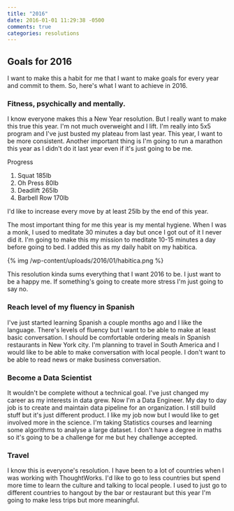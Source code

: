 ```yaml
---
title: "2016"
date: 2016-01-01 11:29:38 -0500
comments: true
categories: resolutions
---
```


## Goals for 2016

I want to make this a habit for me that I want to make goals for every year and commit to them. So, here's what I want to achieve in 2016. 

### Fitness, psychically and mentally. 

I know everyone makes this a New Year resolution. But I really want to make this true this year. I'm not much overweight and I lift. I'm really into 5x5 program and I've just busted my plateau from last year. This year, I want to be more consistent. Another important thing is I'm going to run a marathon this year as I didn't do it last year even if it's just going to be me. 

Progress
1. Squat 185lb
2. Oh Press 80lb
3. Deadlift 265lb
4. Barbell Row 170lb

I'd like to increase every move by at least 25lb by the end of this year. 

The most important thing for me this year is my mental hygiene. When I was a monk, I used to meditate 30 minutes a day but once I got out of it I never did it. I'm going to make this my mission to meditate 10-15 minutes a day before going to bed. I added this as my daily habit on my habitica.

{% img /wp-content/uploads/2016/01/habitica.png %}

This resolution kinda sums everything that I want 2016 to be. I just want to be a happy me. If something's going to create more stress I'm just going to say no. 

### Reach level of my fluency in Spanish

I've just started learning Spanish a couple months ago and I like the language. There's levels of fluency but I want to be able to make at least basic conversation. I should be comfortable ordering meals in Spanish restaurants in New York city. I'm planning to travel in South America and I would like to be able to make conversation with local people. I don't want to be able to read news or make business conversation.

### Become a Data Scientist

It wouldn't be complete without a technical goal. I've just changed my career as my interests in data grew. Now I'm a Data Engineer. My day to day job is to create and maintain data pipeline for an organization. I still build stuff but it's just different product. I like my job now but I would like to get involved more in the science. I'm taking Statistics courses and learning some algorithms to analyse a large dataset. I don't have a degree in maths so it's going to be a challenge for me but hey challenge accepted. 

### Travel

I know this is everyone's resolution. I have been to a lot of countries when I was working with ThoughtWorks. I'd like to go to less countries but spend more time to learn the culture and talking to local people. I used to just go to different countries to hangout by the bar or restaurant but this year I'm going to make less trips but more meaningful. 
